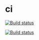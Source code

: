 # ci

[![Build status](https://badge.buildkite.com/d63b9346b8c16c5c8ee0a28daf8b876731c6f67111c9e9fdc6.svg?branch=master)](https://buildkite.com/bos/example)

[![Build status](https://travis-ci.com/yiran-ever/ci.svg?branch=master)](https://travis-ci.com/yiran-ever/ci)

